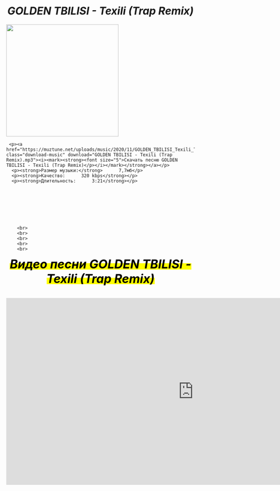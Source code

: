 <!DOCTYPE html>
<html>
<head>
	<meta charset="utf-8">
	<title>Скачать песню GOLDEN TBILISI - Texili (Trap Remix)</title>
</head>
<body background="mega.img/44.jpg">
	   <h1><i><center>GOLDEN TBILISI - Texili (Trap Remix)</i></h1>
	<p><a><img src="mega.img/55.jpg" width="300" height="300"></a></p>

	 <p><a href="https://muztune.net/uploads/music/2020/11/GOLDEN_TBILISI_Texili_Trap_Remix.mp3" class="download-music" download="GOLDEN TBILISI - Texili (Trap Remix).mp3"><i><mark><strong><font size="5">Скачать песню GOLDEN TBILISI - Texili (Trap Remix)</p></i></mark></strong></a></p>
      <p><strong>Размер музыки:</strong>      7,7мб</p>
      <p><strong>Качество:      320 kbps</strong></p>
      <p><strong>Длительность:      3:21</strong></p>

     






	 	<br>
	 	<br>
	 	<br>
	 	<br>
	 	<br>
<p><strong><i><center><mark><font size="6">Видео песни GOLDEN TBILISI - Texili (Trap Remix)</mark></i></strong></p>
	 <p><iframe width="1000" height="500" src="https://www.youtube.com/embed/rt2kSCj_b5g" title="YouTube video player" frameborder="0" allow="accelerometer; autoplay; clipboard-write; encrypted-media; gyroscope; picture-in-picture" allowfullscreen></iframe> </p>

	
	



</body>
</html>
